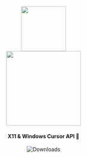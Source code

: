 <h1 align="center">
  <img src="https://imgur.com/L2IZ2MH.png" width="120"></br>
  <img src="https://i.imgur.com/TeItlMh.png" width="200">
  <br>
</h1>

<h4 align="center">
    X11 & Windows Cursor API 👷
</h4>

<p align="center">
<img alt="Downloads" src="https://github.com/KaizIqbal/clickgen/workflows/build/badge.svg">
</p>
